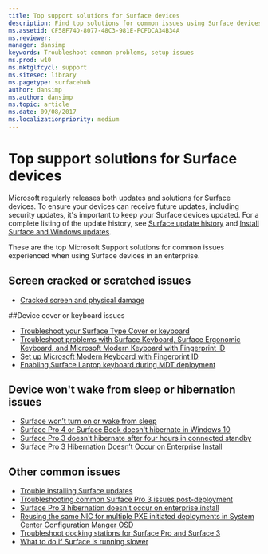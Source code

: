 ```yaml
---
title: Top support solutions for Surface devices
description: Find top solutions for common issues using Surface devices in the enterprise.
ms.assetid: CF58F74D-8077-48C3-981E-FCFDCA34B34A
ms.reviewer: 
manager: dansimp
keywords: Troubleshoot common problems, setup issues
ms.prod: w10
ms.mktglfcycl: support
ms.sitesec: library
ms.pagetype: surfacehub
author: dansimp
ms.author: dansimp
ms.topic: article
ms.date: 09/08/2017
ms.localizationpriority: medium
---
```


# Top support solutions for Surface devices

Microsoft regularly releases both updates and solutions for Surface devices. To ensure your devices can receive future updates, including security updates, it's important to keep your Surface devices updated.  For a complete listing of the update history, see [Surface update history](https://www.microsoft.com/surface/support/install-update-activate/surface-update-history) and [Install Surface and Windows updates](https://www.microsoft.com/surface/support/performance-and-maintenance/install-software-updates-for-surface?os=windows-10&=undefined).


These are the top Microsoft Support solutions for common issues experienced when using Surface devices in an enterprise.

## Screen cracked or scratched issues

- [Cracked screen and physical damage](https://www.microsoft.com/surface/support/warranty-service-and-recovery/surface-is-damaged)


##Device cover or keyboard issues

- [Troubleshoot your Surface Type Cover or keyboard](https://www.microsoft.com/surface/support/hardware-and-drivers/troubleshoot-surface-keyboards)
- [Troubleshoot problems with Surface Keyboard, Surface Ergonomic Keyboard, and Microsoft Modern Keyboard with Fingerprint ID](https://www.microsoft.com/surface/support/touch-mouse-and-search/surface-keyboard-troubleshooting)
- [Set up Microsoft Modern Keyboard with Fingerprint ID](https://www.microsoft.com/surface/support/touch-mouse-and-search/microsoft-modern-keyboard-fingerprintid-set-up)
- [Enabling Surface Laptop keyboard during MDT deployment](https://blogs.technet.microsoft.com/askcore/2017/08/18/enabling-surface-laptop-keyboard-during-mdt-deployment/)

 
## Device won't wake from sleep or hibernation issues

- [Surface won’t turn on or wake from sleep](https://www.microsoft.com/surface/support/warranty-service-and-recovery/surface-wont-turn-on-or-wake-from-sleep?os=windows-10&=undefined)
- [Surface Pro 4 or Surface Book doesn't hibernate in Windows 10](https://support.microsoft.com/help/3122682)
- [Surface Pro 3 doesn't hibernate after four hours in connected standby](https://support.microsoft.com/help/2998588/surface-pro-3-doesn-t-hibernate-after-four-hours-in-connected-standby)
- [Surface Pro 3 Hibernation Doesn’t Occur on Enterprise Install](https://blogs.technet.microsoft.com/askcore/2014/11/05/surface-pro-3-hibernation-doesnt-occur-on-enterprise-install/)


## Other common issues

- [Trouble installing Surface updates](https://www.microsoft.com/surface/support/performance-and-maintenance/troubleshoot-updates?os=windows-10&=undefined)
- [Troubleshooting common Surface Pro 3 issues post-deployment](http://blogs.technet.com/b/askcore/archive/2015/03/19/troubleshooting-common-surface-pro-3-issues-post-deployment.aspx)
- [Surface Pro 3 hibernation doesn't occur on enterprise install](https://blogs.technet.microsoft.com/askcore/2014/11/05/surface-pro-3-hibernation-doesnt-occur-on-enterprise-install/)
- [Reusing the same NIC for multiple PXE initiated deployments in System Center Configuration Manger OSD](https://blogs.technet.microsoft.com/system_center_configuration_manager_operating_system_deployment_support_blog/2015/08/27/reusing-the-same-nic-for-multiple-pxe-initiated-deployments-in-system-center-configuration-manger-osd)
- [Troubleshoot docking stations for Surface Pro and Surface 3](https://www.microsoft.com/surface/support/hardware-and-drivers/troubleshoot-docking-station?os=windows-8.1-update-1&=undefined)
- [What to do if Surface is running slower](https://www.microsoft.com/surface/support/performance-and-maintenance/what-to-do-if-surface-is-running-slower?os=windows-10&=undefined)




 


 





